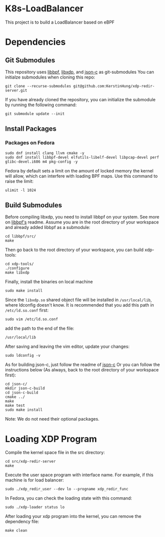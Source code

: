 # K8s-LoadBalancer
This project is to build a LoadBalancer based on eBPF

# Dependencies
## Git Submodules
This repository uses [libbpf](https://github.com/libbpf/libbpf/), [libxdp](https://github.com/xdp-project/xdp-tools/), and [json-c](https://github.com/json-c/json-c/) as git-submodules
You can initialze submodules when cloning this repo:
```
git clone --recurse-submodules git@github.com:KerstinHung/xdp-redir-server.git
```
If you have already cloned the repository, you can initialize the submodule by running the following command:
```
git submodule update --init
```
## Install Packages
### Packages on Fedora
```
sudo dnf install clang llvm cmake -y
sudo dnf install libbpf-devel elfutils-libelf-devel libpcap-devel perf glibc-devel.i686 m4 pkg-config -y
```
Fedora by default sets a limit on the amount of locked memory the kernel will allow, which can interfere with loading BPF maps. Use this command to raise the limit:
```
ulimit -l 1024
```
## Build Submodules
Before compiling libxdp, you need to install libbpf on your system. See more on [libbpf's](https://github.com/libbpf/libbpf) readme.
Assume you are in the root directory of your workspace and already added libbpf as a submodule:
```
cd libbpf/src/
make
```
Then go back to the root directory of your workspace, you can build xdp-tools:
```
cd xdp-tools/
./configure
make libxdp
```
Finally, install the binaries on local machine
```
sudo make install
```
Since the `libxdp.so` shared object file will be installed in `/usr/local/lib`, where ldconfig doesn't know.
It is recommended that you add this path in `/etc/ld.so.conf` first:
```
sudo vim /etc/ld.so.conf
```
add the path to the end of the file:
 ```
/usr/local/lib
```
After saving and leaving the vim editor, update your changes:
 ```
sudo ldconfig -v
```
As for building json-c, just follow the readme of [json-c](https://github.com/json-c/json-c/?tab=readme-ov-file#buildunix)
Or you can follow the instructions below (As always, back to the root directory of your workspace first):
```
cd json-c/
mkdir json-c-build
cd json-c-build
cmake ../
make
make test
sudo make install
```
Note: We do not need their optional packages.
# Loading XDP Program
Compile the kernel space file in the src directory:
```
cd src/xdp-redir-server
make
```

Execute the user space program with interface name. For example, if this machine is for load balancer:
```
sudo ./xdp_redir_user --dev lo --progname xdp_redir_func
```

In Fedora, you can check the loading state with this command:
```
sudo ./xdp-loader status lo
```

After loading your xdp program into the kernel, you can remove the dependency file:
```
make clean
```
